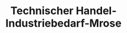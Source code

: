 ---
title: "Technischer Handel-Industriebedarf-Mrose"
url: /forst-lausitz/technischer-handel-industriebedarf-mrose/
shop: Eisenwaren
---